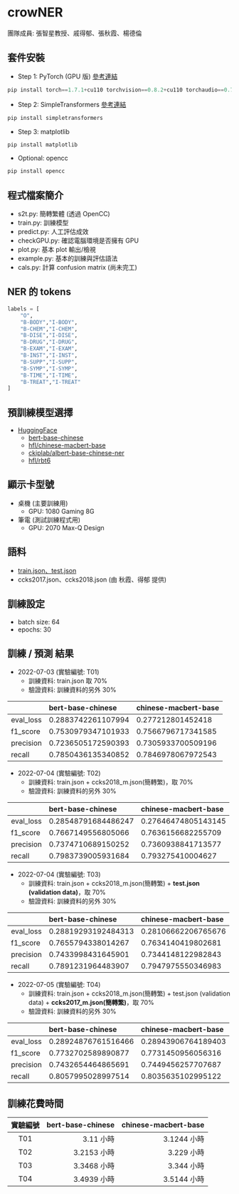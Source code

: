 # crowNER
團隊成員: 張智星教授、戚得郁、張秋霞、楊德倫

## 套件安裝
- Step 1: PyTorch (GPU 版) [參考連結](https://pytorch.org/get-started/previous-versions/#linux-and-windows-13)
```python
pip install torch==1.7.1+cu110 torchvision==0.8.2+cu110 torchaudio==0.7.2 -f https://download.pytorch.org/whl/torch_stable.html
```

- Step 2: SimpleTransformers [參考連結](https://simpletransformers.ai/docs/installation/#installation-steps)
```python
pip install simpletransformers
```

- Step 3: matplotlib
```python
pip install matplotlib
```

- Optional: opencc
```python
pip install opencc
```

## 程式檔案簡介
- s2t.py: 簡轉繁體 (透過 OpenCC)
- train.py: 訓練模型
- predict.py: 人工評估成效
- checkGPU.py: 確認電腦環境是否擁有 GPU
- plot.py: 基本 plot 輸出/檢視
- example.py: 基本的訓練與評估語法
- cals.py: 計算 confusion matrix (尚未完工)

## NER 的 tokens
```python
labels = [
    "O",
    "B-BODY","I-BODY",
    "B-CHEM","I-CHEM",
    "B-DISE","I-DISE",
    "B-DRUG","I-DRUG",
    "B-EXAM","I-EXAM",
    "B-INST","I-INST",
    "B-SUPP","I-SUPP",
    "B-SYMP","I-SYMP",
    "B-TIME","I-TIME",
    "B-TREAT","I-TREAT"
]
```

## 預訓練模型選擇
- [HuggingFace](https://huggingface.co/)
  - [bert-base-chinese](https://huggingface.co/bert-base-chinese)
  - [hfl/chinese-macbert-base](https://huggingface.co/hfl/chinese-macbert-base)
  - [ckiplab/albert-base-chinese-ner](https://huggingface.co/ckiplab/albert-base-chinese-ner)
  - [hfl/rbt6](https://huggingface.co/hfl/rbt6)

## 顯示卡型號
- 桌機 (主要訓練用)
  - GPU: 1080 Gaming 8G
- 筆電 (測試訓練程式用)
  - GPU: 2070 Max-Q Design

## 語料
- [train.json、test.json](https://github.com/NCUEE-NLPLab/Chinese-HealthNER-Corpus)
- ccks2017.json、ccks2018.json (由 秋霞、得郁 提供)

## 訓練設定
- batch size: 64
- epochs: 30

## 訓練 / 預測 結果
- 2022-07-03 (實驗編號: T01)
  - 訓練資料: train.json 取 70%
  - 驗證資料: 訓練資料的另外 30%

|           | bert-base-chinese  | chinese-macbert-base |
|:----------|:-------------------|:---------------------|
| eval_loss | 0.2883742261107994 | 0.277212801452418 |
| f1_score  | 0.7530979347101933 | 0.7566796717341585 |
| precision | 0.7236505172590393 | 0.7305933700509196 |
| recall    | 0.7850436135340852 | 0.7846978067972543 |

- 2022-07-04 (實驗編號: T02)
  - 訓練資料: train.json + ccks2018_m.json(簡轉繁)，取 70%
  - 驗證資料: 訓練資料的另外 30%

|           | bert-base-chinese  | chinese-macbert-base |
|:----------|:-------------------|:---------------------|
| eval_loss | 0.28548791684486247 | 0.27646474805143145 |
| f1_score  | 0.7667149556805066 | 0.7636156682255709 |
| precision | 0.7374710689150252 | 0.7360938841713577 |
| recall    | 0.7983739005931684 | 0.793275410004627 |

- 2022-07-04 (實驗編號: T03)
  - 訓練資料: train.json + ccks2018_m.json(簡轉繁) + **test.json (validation data)**，取 70%
  - 驗證資料: 訓練資料的另外 30%

|           | bert-base-chinese  | chinese-macbert-base |
|:----------|:-------------------|:---------------------|
| eval_loss | 0.28819293192484313 | 0.28106662206765676 |
| f1_score  | 0.7655794338014267 | 0.7634140419802681 |
| precision | 0.7433998431645901 | 0.7344148122982843 |
| recall    | 0.7891231964483907 | 0.7947975550346983 |

- 2022-07-05 (實驗編號: T04)
  - 訓練資料: train.json + ccks2018_m.json(簡轉繁) + test.json (validation data) +  **ccks2017_m.json(簡轉繁)**，取 70%
  - 驗證資料: 訓練資料的另外 30%

|           | bert-base-chinese  | chinese-macbert-base |
|:----------|:-------------------|:---------------------|
| eval_loss | 0.28924876761516466 | 0.28943906764189403 |
| f1_score  | 0.7732702589890877 | 0.7731450956056316 |
| precision | 0.7432654464865691 | 0.7449456257707687 |
| recall    | 0.8057995028997514 | 0.8035635102995122 |

## 訓練花費時間
| 實驗編號 | bert-base-chinese       | chinese-macbert-base     |
|:-------:|------------------------:|-------------------------:|
|   T01   | 3.11 小時               | 3.1244 小時               |
|   T02   | 3.2153 小時             | 3.229  小時               |
|   T03   | 3.3468 小時             | 3.344 小時                |
|   T04   | 3.4939 小時             | 3.5144 小時               |